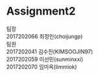 Assignment2
=============
팀장           
2017202066 최정인(choijungp)        
팀원          
2017202041 김수진(KIMSOOJIN97)        
2017202059 이선민(sunminxxi)       
2017202070 임미옥(limmiok)          
